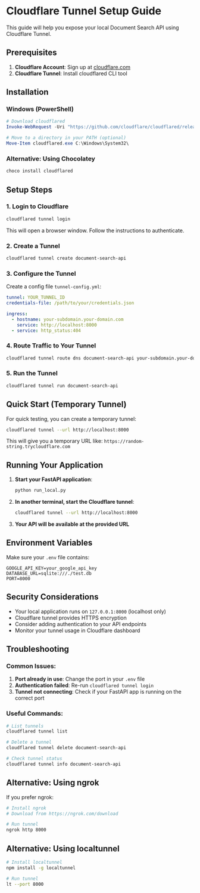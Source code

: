 # Cloudflare Tunnel Setup Guide

This guide will help you expose your local Document Search API using Cloudflare Tunnel.

## Prerequisites

1. **Cloudflare Account**: Sign up at [cloudflare.com](https://cloudflare.com)
2. **Cloudflare Tunnel**: Install cloudflared CLI tool

## Installation

### Windows (PowerShell)
```powershell
# Download cloudflared
Invoke-WebRequest -Uri "https://github.com/cloudflare/cloudflared/releases/latest/download/cloudflared-windows-amd64.exe" -OutFile "cloudflared.exe"

# Move to a directory in your PATH (optional)
Move-Item cloudflared.exe C:\Windows\System32\
```

### Alternative: Using Chocolatey
```powershell
choco install cloudflared
```

## Setup Steps

### 1. Login to Cloudflare
```bash
cloudflared tunnel login
```
This will open a browser window. Follow the instructions to authenticate.

### 2. Create a Tunnel
```bash
cloudflared tunnel create document-search-api
```

### 3. Configure the Tunnel
Create a config file `tunnel-config.yml`:
```yaml
tunnel: YOUR_TUNNEL_ID
credentials-file: /path/to/your/credentials.json

ingress:
  - hostname: your-subdomain.your-domain.com
    service: http://localhost:8000
  - service: http_status:404
```

### 4. Route Traffic to Your Tunnel
```bash
cloudflared tunnel route dns document-search-api your-subdomain.your-domain.com
```

### 5. Run the Tunnel
```bash
cloudflared tunnel run document-search-api
```

## Quick Start (Temporary Tunnel)

For quick testing, you can create a temporary tunnel:

```bash
cloudflared tunnel --url http://localhost:8000
```

This will give you a temporary URL like: `https://random-string.trycloudflare.com`

## Running Your Application

1. **Start your FastAPI application**:
   ```bash
   python run_local.py
   ```

2. **In another terminal, start the Cloudflare tunnel**:
   ```bash
   cloudflared tunnel --url http://localhost:8000
   ```

3. **Your API will be available at the provided URL**

## Environment Variables

Make sure your `.env` file contains:
```env
GOOGLE_API_KEY=your_google_api_key
DATABASE_URL=sqlite:///./test.db
PORT=8000
```

## Security Considerations

- Your local application runs on `127.0.0.1:8000` (localhost only)
- Cloudflare tunnel provides HTTPS encryption
- Consider adding authentication to your API endpoints
- Monitor your tunnel usage in Cloudflare dashboard

## Troubleshooting

### Common Issues:

1. **Port already in use**: Change the port in your `.env` file
2. **Authentication failed**: Re-run `cloudflared tunnel login`
3. **Tunnel not connecting**: Check if your FastAPI app is running on the correct port

### Useful Commands:
```bash
# List tunnels
cloudflared tunnel list

# Delete a tunnel
cloudflared tunnel delete document-search-api

# Check tunnel status
cloudflared tunnel info document-search-api
```

## Alternative: Using ngrok

If you prefer ngrok:
```bash
# Install ngrok
# Download from https://ngrok.com/download

# Run tunnel
ngrok http 8000
```

## Alternative: Using localtunnel

```bash
# Install localtunnel
npm install -g localtunnel

# Run tunnel
lt --port 8000
``` 